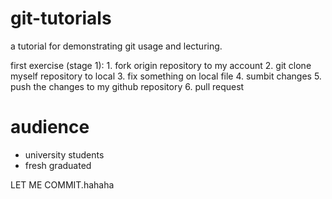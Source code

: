 # git-tutorials

a tutorial for demonstrating git usage and lecturing.


first exercise (stage 1):
    1. fork origin repository to my account
    2. git clone myself repository to local
    3. fix something on local file
    4. sumbit changes
    5. push the changes to my github repository
    6. pull request

# audience

* university students
* fresh graduated 

LET ME COMMIT.hahaha

